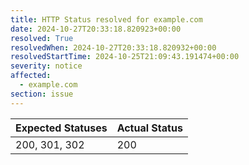 ```yaml
---
title: HTTP Status resolved for example.com
date: 2024-10-27T20:33:18.820923+00:00
resolved: True
resolvedWhen: 2024-10-27T20:33:18.820932+00:00
resolvedStartTime: 2024-10-25T21:09:43.191474+00:00
severity: notice
affected:
  - example.com
section: issue
---
```


| Expected Statuses | Actual Status  |
|-------------------|----------------|
| 200, 301, 302 | 200 |
